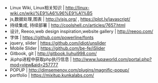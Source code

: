 * Linux Wiki, Linux相关知识 | <http://linux-wiki.cn/wiki/%E9%A6%96%E9%A1%B5>
* js,数据处理,图表 | <http://visjs.org/> , <https://plot.ly/javascript/>
* 持续集成, 持续部署 | <http://coolshell.cn/articles/7657.html>
* 设计, Reeoo,web design inspiration,website gallery | <http://reeoo.com/>
* 字体 | <https://github.com/powerline/fonts>
* jquery, slider | <https://github.com/idiot/unslider>
* Mobile Slider | <https://github.com/be-fe/iSlider>
* Gitbook, git | <http://gitbook.liuhui998.com/>
* 从php进程中获取php执行信息 | <http://www.lupaworld.com/portal.php?mod=view&aid=257777>
* POPUP | <http://dimsemenov.com/plugins/magnific-popup/>
* portfolio | <https://mixitup.kunkalabs.com/>

